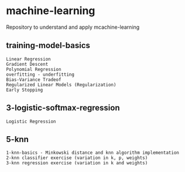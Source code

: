 # machine-learning
Repository to understand and apply mcachine-learning

## training-model-basics
    Linear Regression
    Gradient Descent
    Polynomial Regression
    overfitting - underfitting
    Bias-Variance Tradeof
    Regularized Linear Models (Regularization)
    Early Stopping

## 3-logistic-softmax-regression
    Logistic Regression
    
## 5-knn
    1-knn-basics - Minkowski distance and knn algorithm implementation
    2-knn classifier exercise (variation in k, p, weights)
    3-knn regression exercise (variation in k and weights)
